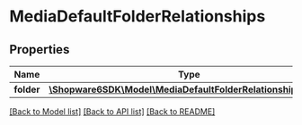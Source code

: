 # MediaDefaultFolderRelationships

## Properties
Name | Type | Description | Notes
------------ | ------------- | ------------- | -------------
**folder** | [**\Shopware6SDK\Model\MediaDefaultFolderRelationshipsFolder**](MediaDefaultFolderRelationshipsFolder.md) |  | [optional] 

[[Back to Model list]](../../README.md#documentation-for-models) [[Back to API list]](../../README.md#documentation-for-api-endpoints) [[Back to README]](../../README.md)

